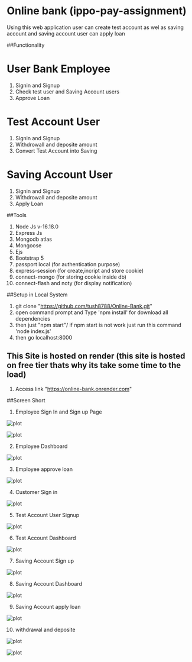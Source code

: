 # Online bank (ippo-pay-assignment) 
Using this web application user can create test account as wel as saving account and saving account user can apply loan  

##Functionality
# User Bank Employee
1. Signin and Signup 
2. Check test user and Saving Account users
3. Approve Loan
    
# Test Account User
1. Signin and Signup 
2. Withdrowall and deposite amount 
3. Convert Test Account into Saving

# Saving Account User
1. Signin and Signup
2. Withdrowall and deposite amount
3. Apply Loan
  
##Tools

1. Node Js v-16.18.0
2. Express Js
3. Mongodb atlas
4. Mongoose
5. Ejs
6. Bootstrap 5
7. passport local (for authentication purpose)
8. express-session (for create,incript and store cookie)
9. connect-mongo (for storing cookie inside db)
10. connect-flash and noty (for display notification)

##Setup in Local System

1. git clone "https://github.com/tush8788/Online-Bank.git"
2. open command prompt and Type 'npm install' for download all dependencies
3. then just "npm start"/ if npm start is not work just run this command 'node index.js'
4. then go localhost:8000

## This Site is hosted on render (this site is hosted on free tier thats why its take some time to the load)
1. Access link "https://online-bank.onrender.com"

##Screen Short

1. Employee Sign In and Sign up Page

![plot](./assets/screenshort/employee/signin.png)

![plot](./assets/screenshort/employee/signup.png)

2. Employee Dashboard

![plot](./assets/screenshort/employee/dashboard.png)

3. Employee approve loan 

![plot](./assets/screenshort/employee/loan%20aprove%20.png)

4. Customer Sign in

![plot](./assets/screenshort/customer/sign%20in.png)

5. Test Account User Signup 

![plot](./assets/screenshort/customer/testacount.png)

6. Test Account Dashboard

![plot](./assets/screenshort/customer/testaccount-dashboard.png)

7. Saving Account Sign up

![plot](./assets/screenshort/customer/saving%20account.png)

8. Saving Account Dashboard

![plot](./assets/screenshort/customer/saving-acount-dashboard.png)

9. Saving Account apply loan 

![plot](./assets/screenshort/customer/apply-loan.png)

10. withdrawal and deposite

![plot](./assets/screenshort/customer/deposite.png)

![plot](./assets/screenshort/customer/withdrawal.png)
